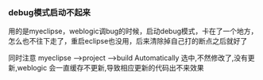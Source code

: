 ### debug模式启动不起来

用的是myeclipse，weblogic调bug的时候，启动debug模式，卡在了一个地方，怎么也不往下走了，重启eclipse也没用，后来清除掉自己打的断点之后就好了

同时注意  myeclipse -->project -->build Automatically 选中,不然修改了,没有更新,weblogic 会一直缓存不更新,导致相应更新的代码出不来效果
